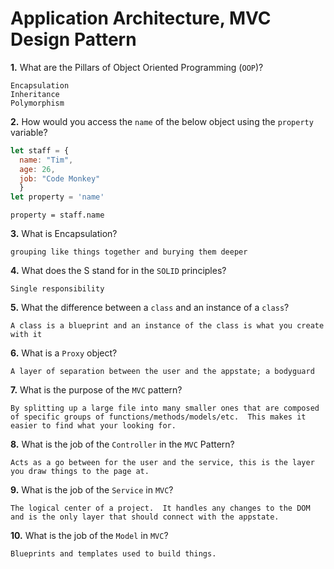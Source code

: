 # Application Architecture, MVC Design Pattern

**1.** What are the Pillars of Object Oriented Programming (`OOP`)?
<!-- enter you answer in the space below -->
```
Encapsulation
Inheritance
Polymorphism
```
**2.** How would you access the `name` of the below object using the `property` variable?
```js
let staff = {
  name: "Tim",
  age: 26,
  job: "Code Monkey"
  }
let property = 'name'
```
<!-- enter you answer in the space below -->
```
property = staff.name
```
**3.** What is Encapsulation?
<!-- enter you answer in the space below -->
```
grouping like things together and burying them deeper
```
**4.** What does the S stand for in the `SOLID` principles?
<!-- enter you answer in the space below -->
```
Single responsibility
```
**5.** What the difference between a `class` and an instance of a `class`?
<!-- enter you answer in the space below -->
```
A class is a blueprint and an instance of the class is what you create with it
```
**6.** What is a `Proxy` object?
<!-- enter you answer in the space below -->
```
A layer of separation between the user and the appstate; a bodyguard
```

**7.** What is the purpose of the `MVC` pattern?
<!-- enter you answer in the space below -->
```
By splitting up a large file into many smaller ones that are composed of specific groups of functions/methods/models/etc.  This makes it easier to find what your looking for.
```
**8.** What is the job of the `Controller` in the `MVC` Pattern?
<!-- enter you answer in the space below -->
```
Acts as a go between for the user and the service, this is the layer you draw things to the page at.
```

**9.** What is the job of the `Service` in `MVC`?
<!-- enter you answer in the space below -->
```
The logical center of a project.  It handles any changes to the DOM and is the only layer that should connect with the appstate.
```
**10.** What is the job of the `Model` in `MVC`?
<!-- enter you answer in the space below -->
```
Blueprints and templates used to build things.
```
